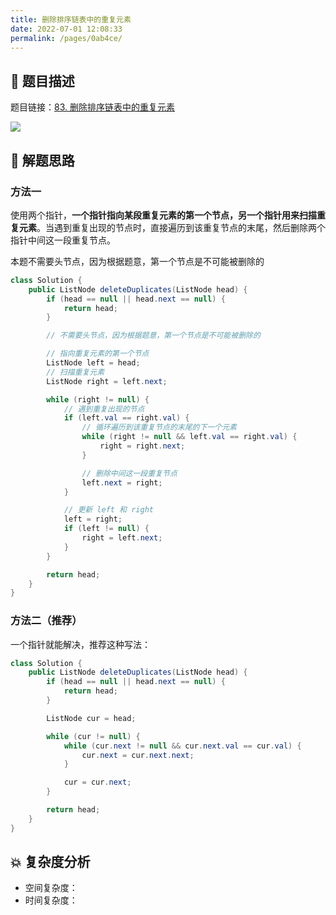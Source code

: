 ```yaml
---
title: 删除排序链表中的重复元素
date: 2022-07-01 12:08:33
permalink: /pages/0ab4ce/
---
```

## 📃 题目描述

题目链接：[83. 删除排序链表中的重复元素](https://leetcode.cn/problems/remove-duplicates-from-sorted-list/)

![](https://cs-wiki.oss-cn-shanghai.aliyuncs.com/img/image-20220701120905538.png)

## 🔔 解题思路

### 方法一

使用两个指针，**一个指针指向某段重复元素的第一个节点，另一个指针用来扫描重复元素**。当遇到重复出现的节点时，直接遍历到该重复节点的末尾，然后删除两个指针中间这一段重复节点。

本题不需要头节点，因为根据题意，第一个节点是不可能被删除的


```java
class Solution {
    public ListNode deleteDuplicates(ListNode head) {
        if (head == null || head.next == null) {
            return head;
        }

        // 不需要头节点，因为根据题意，第一个节点是不可能被删除的

        // 指向重复元素的第一个节点
        ListNode left = head;
        // 扫描重复元素
        ListNode right = left.next;

        while (right != null) {
            // 遇到重复出现的节点
            if (left.val == right.val) {
                // 循环遍历到该重复节点的末尾的下一个元素
                while (right != null && left.val == right.val) {
                    right = right.next;
                }

                // 删除中间这一段重复节点
                left.next = right;
            }

            // 更新 left 和 right
            left = right;
            if (left != null) {
                right = left.next;
            }
        }

        return head;
    }
}
```

### 方法二（推荐）

一个指针就能解决，推荐这种写法：

```java
class Solution {
    public ListNode deleteDuplicates(ListNode head) {
        if (head == null || head.next == null) {
            return head;
        }

        ListNode cur = head;

        while (cur != null) {
            while (cur.next != null && cur.next.val == cur.val) {
                cur.next = cur.next.next;
            }

            cur = cur.next;
        }

        return head;
    }
}
```



## 💥 复杂度分析

- 空间复杂度：
- 时间复杂度：